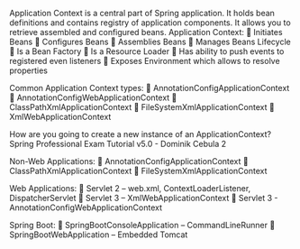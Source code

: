 Application Context is a central part of Spring application. It holds bean definitions and contains
registry of application components. It allows you to retrieve assembled and configured beans.
Application Context:
     Initiates Beans
     Configures Beans
     Assemblies Beans
     Manages Beans Lifecycle
     Is a Bean Factory
     Is a Resource Loader
     Has ability to push events to registered even listeners
     Exposes Environment which allows to resolve properties

Common Application Context types:
     AnnotationConfigApplicationContext
     AnnotationConfigWebApplicationContext
     ClassPathXmlApplicationContext
     FileSystemXmlApplicationContext
     XmlWebApplicationContext

 How are you going to create a new
instance of an ApplicationContext?
Spring Professional Exam Tutorial v5.0 - Dominik Cebula 2

Non-Web Applications:
     AnnotationConfigApplicationContext
     ClassPathXmlApplicationContext
     FileSystemXmlApplicationContext

Web Applications:
     Servlet 2 – web.xml, ContextLoaderListener, DispatcherServlet
     Servlet 3 – XmlWebApplicationContext
     Servlet 3 - AnnotationConfigWebApplicationContext

Spring Boot:
     SpringBootConsoleApplication – CommandLineRunner
     SpringBootWebApplication – Embedded Tomcat
